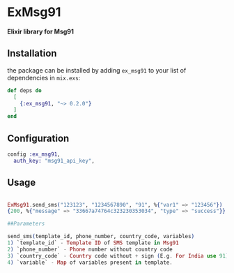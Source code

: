 # ExMsg91
**Elixir library for Msg91**

## Installation

the package can be installed by adding `ex_msg91` to your list of dependencies in `mix.exs`:

```elixir
def deps do
  [
    {:ex_msg91, "~> 0.2.0"}
  ]
end
```

## Configuration
```elixir
config :ex_msg91,
  auth_key: "msg91_api_key",
```

## Usage

```elixir

ExMsg91.send_sms("123123", "1234567890", "91", %{"var1" => "123456"})
{200, %{"message" => "33667a74764c323230353034", "type" => "success"}}

##Parameters

send_sms(template_id, phone_number, country_code, variables)
1) `template_id` - Template ID of SMS template in Msg91
2) `phone_number` - Phone number without country code
3) `country_code` - Country code without + sign (E.g. For India use 91)
4) `variable` - Map of variables present in template.
```
